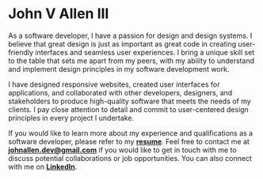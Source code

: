 # John V Allen III

As a software developer, I have a passion for design and design systems. I believe that great design is just as important as great code in creating user-friendly interfaces and seamless user experiences. I bring a unique skill set to the table that sets me apart from my peers, with my ability to understand and implement design principles in my software development work.

I have designed responsive websites, created user interfaces for applications, and collaborated with other developers, designers, and stakeholders to produce high-quality software that meets the needs of my clients. I pay close attention to detail and commit to user-centered design principles in every project I undertake.

If you would like to learn more about my experience and qualifications as a software developer, please refer to my **<a href="https://raw.githubusercontent.com/JxhnAllen/JxhnAllen.github.io/88e9bf3ec8d3927ce2910309b15ba0890c1f2b41/Allen-John-V-resume-2023.pdf" download>resume</a>**. Feel free to contact me at **johnallen.dev@gmail.com** if you would like to get in touch with me to discuss potential collaborations or job opportunities. You can also connect with me on **[LinkedIn](https://www.linkedin.com/in/johnvalleniii/)**.
